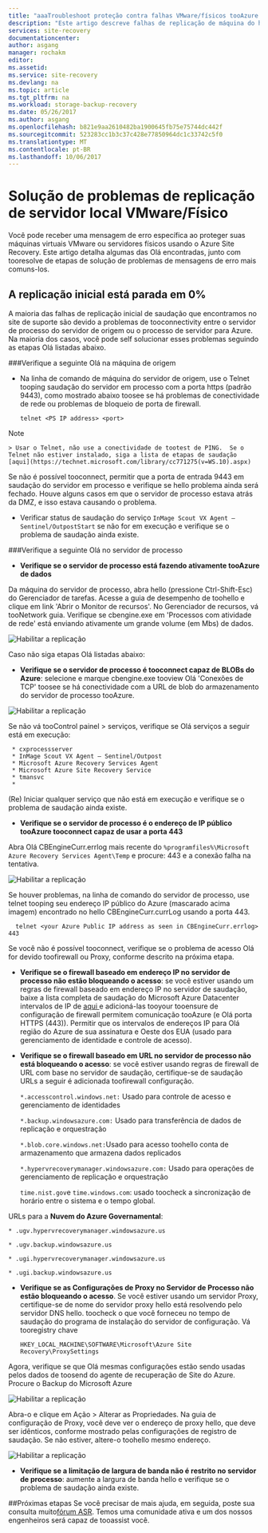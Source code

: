 ```yaml
---
title: "aaaTroubleshoot proteção contra falhas VMware/físicos tooAzure | Microsoft Docs"
description: "Este artigo descreve falhas de replicação de máquina do hello comuns VMware e como tootroubleshoot-los"
services: site-recovery
documentationcenter: 
author: asgang
manager: rochakm
editor: 
ms.assetid: 
ms.service: site-recovery
ms.devlang: na
ms.topic: article
ms.tgt_pltfrm: na
ms.workload: storage-backup-recovery
ms.date: 05/26/2017
ms.author: asgang
ms.openlocfilehash: b821e9aa2610482ba1900645fb75e75744dc442f
ms.sourcegitcommit: 523283cc1b3c37c428e77850964dc1c33742c5f0
ms.translationtype: MT
ms.contentlocale: pt-BR
ms.lasthandoff: 10/06/2017
---
```

# <a name="troubleshoot-on-premises-vmwarephysical-server-replication-issues"></a>Solução de problemas de replicação de servidor local VMware/Físico
Você pode receber uma mensagem de erro específica ao proteger suas máquinas virtuais VMware ou servidores físicos usando o Azure Site Recovery. Este artigo detalha algumas das Olá encontradas, junto com tooresolve de etapas de solução de problemas de mensagens de erro mais comuns-los.


## <a name="initial-replication-is-stuck-at-0"></a>A replicação inicial está parada em 0%
A maioria das falhas de replicação inicial de saudação que encontramos no site de suporte são devido a problemas de tooconnectivity entre o servidor de processo do servidor de origem ou o processo de servidor para Azure.
Na maioria dos casos, você pode self solucionar esses problemas seguindo as etapas Olá listadas abaixo.

###<a name="check-hello-following-on-source-machine"></a>Verifique a seguinte Olá na máquina de origem
* Na linha de comando de máquina do servidor de origem, use o Telnet tooping saudação do servidor em processo com a porta https (padrão 9443), como mostrado abaixo toosee se há problemas de conectividade de rede ou problemas de bloqueio de porta de firewall.
     
    `telnet <PS IP address> <port>`
> [!NOTE]
    > Usar o Telnet, não use a conectividade de tootest de PING.  Se o Telnet não estiver instalado, siga a lista de etapas de saudação [aqui](https://technet.microsoft.com/library/cc771275(v=WS.10).aspx)

Se não é possível tooconnect, permitir que a porta de entrada 9443 em saudação do servidor em processo e verifique se hello problema ainda será fechado. Houve alguns casos em que o servidor de processo estava atrás da DMZ, e isso estava causando o problema.

* Verificar status de saudação do serviço `InMage Scout VX Agent – Sentinel/OutpostStart` se não for em execução e verifique se o problema de saudação ainda existe.   
 
###<a name="check-hello-following-on-process-server"></a>Verifique a seguinte Olá no servidor de processo

* **Verifique se o servidor de processo está fazendo ativamente tooAzure de dados** 

Da máquina do servidor de processo, abra hello (pressione Ctrl-Shift-Esc) do Gerenciador de tarefas. Acesse a guia de desempenho de toohello e clique em link 'Abrir o Monitor de recursos'. No Gerenciador de recursos, vá tooNetwork guia. Verifique se cbengine.exe em 'Processos com atividade de rede' está enviando ativamente um grande volume (em Mbs) de dados.

![Habilitar a replicação](./media/site-recovery-protection-common-errors/cbengine.png)

Caso não siga etapas Olá listadas abaixo:

* **Verifique se o servidor de processo é tooconnect capaz de BLOBs do Azure**: selecione e marque cbengine.exe tooview Olá 'Conexões de TCP' toosee se há conectividade com a URL de blob do armazenamento do servidor de processo tooAzure.

![Habilitar a replicação](./media/site-recovery-protection-common-errors/rmonitor.png)

Se não vá tooControl painel > serviços, verifique se Olá serviços a seguir está em execução:

     * cxprocessserver
     * InMage Scout VX Agent – Sentinel/Outpost
     * Microsoft Azure Recovery Services Agent
     * Microsoft Azure Site Recovery Service
     * tmansvc
     * 
(Re) Iniciar qualquer serviço que não está em execução e verifique se o problema de saudação ainda existe.

* **Verifique se o servidor de processo é o endereço de IP público tooAzure tooconnect capaz de usar a porta 443**

Abra Olá CBEngineCurr.errlog mais recente do `%programfiles%\Microsoft Azure Recovery Services Agent\Temp` e procure: 443 e a conexão falha na tentativa.

![Habilitar a replicação](./media/site-recovery-protection-common-errors/logdetails1.png)

Se houver problemas, na linha de comando do servidor de processo, use telnet tooping seu endereço IP público do Azure (mascarado acima imagem) encontrado no hello CBEngineCurr.currLog usando a porta 443.

      telnet <your Azure Public IP address as seen in CBEngineCurr.errlog>  443
Se você não é possível tooconnect, verifique se o problema de acesso Olá for devido toofirewall ou Proxy, conforme descrito na próxima etapa.


* **Verifique se o firewall baseado em endereço IP no servidor de processo não estão bloqueando o acesso**: se você estiver usando um regras de firewall baseado em endereço IP no servidor de saudação, baixe a lista completa de saudação do Microsoft Azure Datacenter intervalos de IP de [aqui ](https://www.microsoft.com/download/details.aspx?id=41653) e adicioná-las tooyour tooensure de configuração de firewall permitem comunicação tooAzure (e Olá porta HTTPS (443)).  Permitir que os intervalos de endereços IP para Olá região do Azure de sua assinatura e Oeste dos EUA (usado para gerenciamento de identidade e controle de acesso).

* **Verifique se o firewall baseado em URL no servidor de processo não está bloqueando o acesso**: se você estiver usando regras de firewall de URL com base no servidor de saudação, certifique-se de saudação URLs a seguir é adicionada toofirewall configuração. 
     
  `*.accesscontrol.windows.net:` Usado para controle de acesso e gerenciamento de identidades

  `*.backup.windowsazure.com:` Usado para transferência de dados de replicação e orquestração

  `*.blob.core.windows.net:`Usado para acesso toohello conta de armazenamento que armazena dados replicados

  `*.hypervrecoverymanager.windowsazure.com:` Usado para operações de gerenciamento de replicação e orquestração

  `time.nist.gov`e `time.windows.com`: usado toocheck a sincronização de horário entre o sistema e o tempo global.

URLs para a **Nuvem do Azure Governamental**:

`* .ugv.hypervrecoverymanager.windowsazure.us`

`* .ugv.backup.windowsazure.us`

`* .ugi.hypervrecoverymanager.windowsazure.us`

`* .ugi.backup.windowsazure.us` 

* **Verifique se as Configurações de Proxy no Servidor de Processo não estão bloqueando o acesso**.  Se você estiver usando um servidor Proxy, certifique-se de nome do servidor proxy hello está resolvendo pelo servidor DNS hello.
toocheck o que você forneceu no tempo de saudação do programa de instalação do servidor de configuração. Vá tooregistry chave

    `HKEY_LOCAL_MACHINE\SOFTWARE\Microsoft\Azure Site Recovery\ProxySettings`

Agora, verifique se que Olá mesmas configurações estão sendo usadas pelos dados de toosend do agente de recuperação de Site do Azure.
Procure o Backup do Microsoft Azure 

![Habilitar a replicação](./media/site-recovery-protection-common-errors/mab.png)

Abra-o e clique em Ação > Alterar as Propriedades. Na guia de configuração de Proxy, você deve ver o endereço de proxy hello, que deve ser idênticos, conforme mostrado pelas configurações de registro de saudação. Se não estiver, altere-o toohello mesmo endereço.

![Habilitar a replicação](./media/site-recovery-protection-common-errors/mabproxy.png)

* **Verifique se a limitação de largura de banda não é restrito no servidor de processo**: aumente a largura de banda hello e verifique se o problema de saudação ainda existe.

##<a name="next-steps"></a>Próximas etapas
Se você precisar de mais ajuda, em seguida, poste sua consulta muito[fórum ASR](https://social.msdn.microsoft.com/Forums/azure/home?forum=hypervrecovmgr). Temos uma comunidade ativa e um dos nossos engenheiros será capaz de tooassist você.
